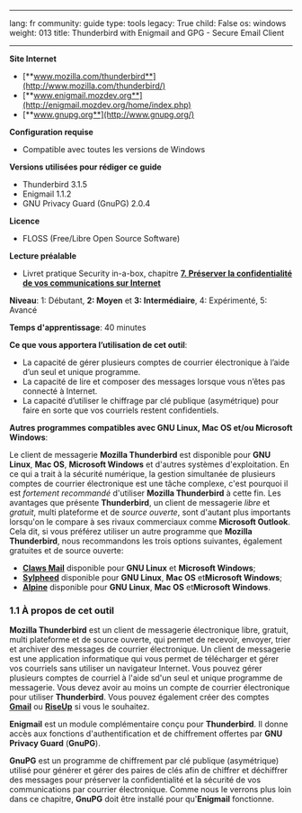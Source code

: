 

---

lang: fr
community: guide
type: tools
legacy: True
child: False
os: windows
weight: 013
title: Thunderbird with Enigmail and GPG - Secure Email Client

---

**Site Internet**

- [**www.mozilla.com/thunderbird**](http://www.mozilla.com/thunderbird/)
- [**www.enigmail.mozdev.org**](http://enigmail.mozdev.org/home/index.php)
- [**www.gnupg.org**](http://www.gnupg.org/)

**Configuration requise**

- Compatible avec toutes les versions de Windows

**Versions utilisées pour rédiger ce guide**

- Thunderbird 3.1.5 
- Enigmail 1.1.2
- GNU Privacy Guard (GnuPG) 2.0.4 

**Licence**

- FLOSS (Free/Libre Open Source Software) 

**Lecture préalable**

- Livret pratique Security in-a-box, chapitre [**7. Préserver la confidentialité de vos communications sur Internet**](/fr/chapter-7)

**Niveau**: 1: Débutant, **2: Moyen** et **3: Intermédiaire**, 4: Expérimenté, 5: Avancé 

**Temps d'apprentissage**: 40 minutes 

**Ce que vous apportera l’utilisation de cet outil**: 

- La capacité de gérer plusieurs comptes de courrier électronique à l’aide d’un seul et unique programme. 
- La capacité de lire et composer des messages lorsque vous n’êtes pas connecté à Internet. 
- La capacité d’utiliser le chiffrage par clé publique (asymétrique) pour faire en sorte que vos courriels restent confidentiels. 

**Autres programmes compatibles avec GNU Linux, Mac OS et/ou Microsoft Windows**:

Le client de messagerie **Mozilla Thunderbird** est disponible pour **GNU Linux**, **Mac OS**, **Microsoft Windows** et d'autres systèmes d'exploitation. En ce qui a trait à la sécurité numérique, la gestion simultanée de plusieurs comptes de courrier électronique est une tâche complexe, c'est pourquoi il est *fortement recommandé* d'utiliser **Mozilla Thunderbird** à cette fin. Les avantages que présente  **Thunderbird**, un client de messagerie *libre* et *gratuit*, multi plateforme et de *source ouverte*, sont d'autant plus importants lorsqu'on le compare à ses rivaux commerciaux comme **Microsoft Outlook**. Cela dit, si vous préférez utiliser un autre programme que **Mozilla Thunderbird**, nous recommandons les trois options suivantes, également gratuites et de source ouverte:

* [**Claws  Mail**](http://www.claws-mail.org/) disponible pour **GNU Linux** et **Microsoft Windows**;
* [**Sylpheed**](http://sylpheed.sraoss.jp/en/) disponible pour **GNU Linux**, **Mac OS** et**Microsoft Windows**;
* [**Alpine**](http://www.washington.edu/alpine/) disponible pour **GNU Linux**, **Mac OS** et**Microsoft Windows**.

### 1.1 À propos de cet outil ###

**Mozilla Thunderbird** est un client de messagerie électronique libre, gratuit, multi plateforme et de source ouverte, qui permet de recevoir, envoyer, trier et archiver des messages de courrier électronique. Un client de messagerie est une application informatique qui vous permet de télécharger et gérer vos courriels sans utiliser un navigateur Internet. Vous pouvez gérer plusieurs comptes de courriel à l'aide sd'un seul et unique programme de messagerie. Vous devez avoir au moins un compte de courrier électronique pour utiliser **Thunderbird**. Vous pouvez également créer des comptes [**Gmail**](https://www.google.com/accounts/NewAccount?service=mail) ou [**RiseUp**](http://securityinabox.org/en/riseup_createaccount) si vous le souhaitez.

**Enigmail** est un module complémentaire conçu pour **Thunderbird**. Il donne accès aux fonctions d'authentification et de chiffrement offertes par **GNU Privacy Guard** (**GnuPG**).

**GnuPG** est un programme de chiffrement par clé publique (asymétrique) utilisé pour générer et gérer des paires de clés afin de chiffrer et déchiffrer des messages pour préserver la confidentialité et la sécurité de vos communications par courrier électronique. Comme nous le verrons plus loin dans ce chapitre, **GnuPG** doit être installé pour qu'**Enigmail** fonctionne.

